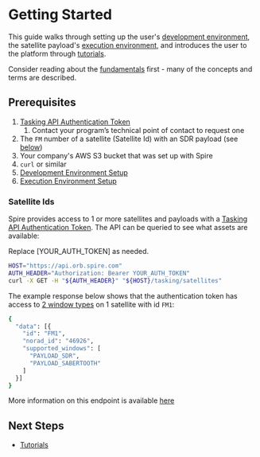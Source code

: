 # Getting Started

This guide walks through setting up the user's [development environment](./dev-env/), the satellite payload's [execution environment](./ExecutionEnvironment.md), and introduces the user to the platform through [tutorials](./tutorials/).

Consider reading about the [fundamentals](./Fundamentals.md) first - many of the concepts and terms are described.


## Prerequisites

1. [Tasking API Authentication Token](https://developers.spire.com/tasking-api-docs/#authentication)
   1. Contact your program’s technical point of contact to request one
1. The `FM` number of a satellite (Satellite Id) with an SDR payload (see [below](#satellite-ids))
1. Your company's AWS S3 bucket that was set up with Spire
1. `curl` or similar
1. [Development Environment Setup](./dev-env/)
1. [Execution Environment Setup](./ExecutionEnvironment.md)

### Satellite Ids

Spire provides access to 1 or more satellites and payloads with a [Tasking API Authentication Token](https://developers.spire.com/tasking-api-docs/#authentication).  The API can be queried to see what assets are available:

<aside class="notice">Replace [YOUR_AUTH_TOKEN] as needed.</aside>

```bash
HOST="https://api.orb.spire.com"
AUTH_HEADER="Authorization: Bearer YOUR_AUTH_TOKEN"
curl -X GET -H "${AUTH_HEADER}" "${HOST}/tasking/satellites"
```

The example response below shows that the authentication token has access to [2 window types](https://developers.spire.com/tasking-api-docs/#supported-windows) on 1 satellite with id `FM1`:

```bash
{
  "data": [{
    "id": "FM1",
    "norad_id": "46926",
    "supported_windows": [
      "PAYLOAD_SDR",
      "PAYLOAD_SABERTOOTH"
    ]
  }]
}
```

More information on this endpoint is available [here](https://developers.spire.com/tasking-api-docs/#select-satellite)


## Next Steps

 - [Tutorials](./tutorials/)
